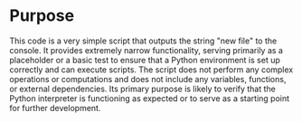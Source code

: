 # Purpose
This code is a very simple script that outputs the string "new file" to the console. It provides extremely narrow functionality, serving primarily as a placeholder or a basic test to ensure that a Python environment is set up correctly and can execute scripts. The script does not perform any complex operations or computations and does not include any variables, functions, or external dependencies. Its primary purpose is likely to verify that the Python interpreter is functioning as expected or to serve as a starting point for further development.
